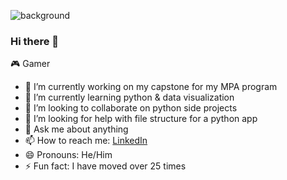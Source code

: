![background](https://photos.google.com/photo/AF1QipMKCiUaRF3glIIAwXyey3cnD9LSeRTTvgf_ZDsF)
### Hi there 👋
🎮 Gamer
 
- 🔭 I’m currently working on my capstone for my MPA program
- 🌱 I’m currently learning python & data visualization
- 👯 I’m looking to collaborate on python side projects
- 🤔 I’m looking for help with file structure for a python app
- 💬 Ask me about anything
- 📫 How to reach me: [LinkedIn](https://www.linkedin.com/in//)
- 😄 Pronouns: He/Him
- ⚡ Fun fact: I have moved over 25 times


